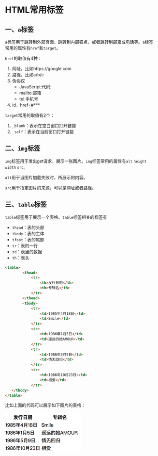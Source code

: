 # HTML常用标签

## 一、`a`标签
`a`标签用于跳转到外部页面，跳转到内部锚点，或者跳转到邮箱或电话等。`a`标签常用的属性有`href`和`target`。  

`href`的取值有4种：
1. 网址，比如https://google.com
2. 路径，比如a/b/c
3. 伪协议
   * JavaScript:代码;
   * mailto:邮箱
   * tel:手机号
4. id，href=#***  

`target`常用的取值有2个：
1. `_blank`：表示在空白窗口打开链接
2. `_self`：表示在当前窗口打开链接

## 二、`img`标签
`img`标签用于发出get请求，展示一张图片。`img`标签常用的属性有`alt` `height` `width` `src`。  

`alt`用于当图片加载失败时，所展示的内容。

`src`用于指定图片的来源，可以是网址或者路径。

## 三、`table`标签
`table`标签用于展示一个表格。`table`标签相关的标签有
* `thead`：表的头部
* `tbody`：表的主体
* `tfoot`：表的尾部
* `tr`：表的一行
* `td`：表里的数据
* `th`：表头

```html
<table>
        <thead>
            <tr>
                <th>发行日期</th>
                <th>专辑名</th>
            </tr>
        </thead>
        <tbody>
            <tr>
                <td>1985年4月18日</td>
                <td>Smile</td>
            </tr>
            <tr>
                <td>1986年1月5日</td>
                <td>遥远的她AMOUR</td>
            </tr>
            <tr>
                <td>1986年5月9日</td>
                <td>情无四归</td>
            </tr>
            <tr>
                <td>1986年10月23日</td>
                <td>相爱</td>
            </tr>
   </tbody>
</table>
```
比如上面的代码可以展示如下图片的表格：

![表格示例 =w10](images/1.png)